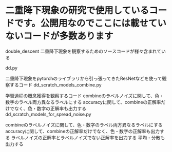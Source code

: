 # 二重降下現象の研究で使用しているコードです。公開用なのでここには載せていないコードが多数あります
double_descent
二重降下現象を観察するためのソースコードが様々含まれている

dd.py

二重降下現象をpytorchのライブラリから引っ張ってきたResNetなどを使って観察するコード
dd_scratch_models_combine.py

学習過程の概念獲得を観察するコード
combineのラベルノイズに関して、色・数字のラベル両方異なるラベルにする
accuracyに関して、combineの正解率だけでなく、色・数字の正解率も出力する
dd_scratch_models_for_spread_noise.py

combineのラベルノイズに関して、色・数字のラベル両方異なるラベルにする
accuracyに関して、combineの正解率だけでなく、色・数字の正解率も出力する
ラベルノイズの正解率とラベルノイズでない正解率を出力する
平均・分散も出力する
